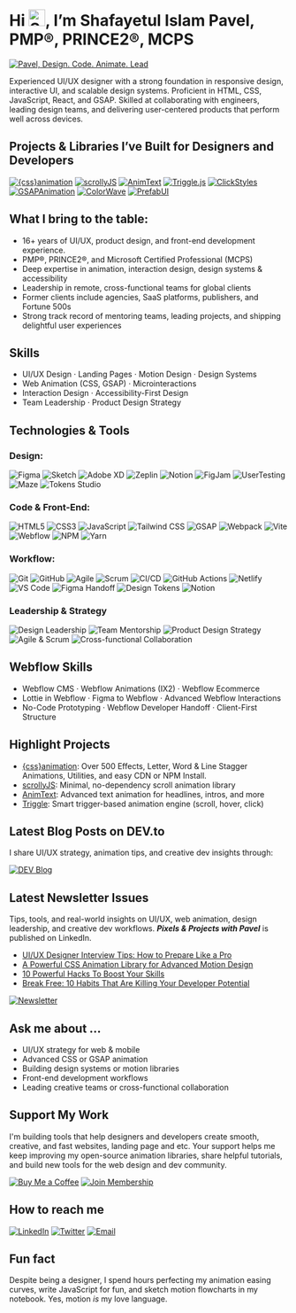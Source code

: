 <h1>Hi <img src="https://raw.githubusercontent.com/verma-anushka/verma-anushka/master/gifs/wave.gif" alt="Shafayetul Islam Pavel on Github" width="30px">, I’m Shafayetul Islam Pavel, PMP®, PRINCE2®, MCPS</h1>

[![Pavel, Design. Code. Animate. Lead](https://pimp-my-readme-next.vercel.app/api/wavy-banner?subtitle=Design.%20Code.%20Animate.%20Lead&title=Pavel)](https://www.linkedin.com/in/shafayetul/)

Experienced UI/UX designer with a strong foundation in responsive design, interactive UI, and scalable design systems. Proficient in HTML, CSS, JavaScript, React, and GSAP. Skilled at collaborating with engineers, leading design teams, and delivering user-centered products that perform well across devices.

## Projects & Libraries I’ve Built for Designers and Developers

[![{css}animation](https://img.shields.io/badge/%7Bcss%7Danimation-Library-7e2ea0?style=for-the-badge&logo=css&logoColor=white)](https://github.com/yesiamrocks/cssanimation)
[![scrollyJS](https://img.shields.io/badge/scrollyJS-Scroll%20Animation-3ec6f2?style=for-the-badge&logo=javascript&logoColor=white)](https://github.com/yesiamrocks/scrollyjs)
[![AnimText](https://img.shields.io/badge/AnimText-Text%20Animation-f43f5e?style=for-the-badge&logo=javascript&logoColor=white)](https://github.com/yesiamrocks/animtext)
[![Triggle.js](https://img.shields.io/badge/Triggle-Trigger%20Engine-FF6600?style=for-the-badge&logo=javascript&logoColor=white)](https://github.com/yesiamrocks/triggle)
[![ClickStyles](https://img.shields.io/badge/ClickStyles-Button%20Animation-e91e63?style=for-the-badge&logo=javascript&logoColor=white)](https://github.com/yesiamrocks/ClickStyles)
[![GSAPAnimation](https://img.shields.io/badge/gsapanimation-GSAP%20Library-0AE448?style=for-the-badge&logo=javascript&logoColor=white)](https://github.com/yesiamrocks/gsapanimation)
[![ColorWave](https://img.shields.io/badge/ColorWave-Gradient%20Tools-FFB500?style=for-the-badge&logo=css&logoColor=white)](https://github.com/yesiamrocks/colorwave)
[![PrefabUI](https://img.shields.io/badge/PrefabUI-UI%20Components-06B6D4?style=for-the-badge&logo=tailwindcss&logoColor=white)](https://github.com/yesiamrocks/prefabui)

## What I bring to the table:

- 16+ years of UI/UX, product design, and front-end development experience.
- PMP®, PRINCE2®, and Microsoft Certified Professional (MCPS)
- Deep expertise in animation, interaction design, design systems & accessibility
- Leadership in remote, cross-functional teams for global clients
- Former clients include agencies, SaaS platforms, publishers, and Fortune 500s
- Strong track record of mentoring teams, leading projects, and shipping delightful user experiences

## Skills

- UI/UX Design · Landing Pages · Motion Design · Design Systems
- Web Animation (CSS, GSAP) · Microinteractions
- Interaction Design · Accessibility-First Design
- Team Leadership · Product Design Strategy

## Technologies & Tools

### Design:

![Figma](https://img.shields.io/badge/Figma-Interface%20Design-F24E1E?style=for-the-badge&logo=figma&logoColor=white)
![Sketch](https://img.shields.io/badge/Sketch-Vector%20UI-F7B500?style=for-the-badge&logo=sketch&logoColor=white)
![Adobe XD](https://img.shields.io/badge/Adobe%20XD-UI%20%2B%20Prototyping-FF61F6?style=for-the-badge&logo=adobe-xd&logoColor=white)
![Zeplin](https://img.shields.io/badge/Zeplin-Design%20Handoff-FFAE00?style=for-the-badge&logo=zeplin&logoColor=white)
![Notion](https://img.shields.io/badge/Notion-UX%20Docs%20%26%20Planning-000000?style=for-the-badge&logo=notion&logoColor=white)
![FigJam](https://img.shields.io/badge/FigJam-Collaborative%20Whiteboarding-9146FF?style=for-the-badge&logo=figma&logoColor=white)
![UserTesting](https://img.shields.io/badge/UserTesting-User%20Research-0052CC?style=for-the-badge&logo=usertesting&logoColor=white)
![Maze](https://img.shields.io/badge/Maze-Usability%20Testing-121212?style=for-the-badge&logo=maze&logoColor=white)
![Tokens Studio](https://img.shields.io/badge/Tokens%20Studio-Design%20Tokens%20Mgmt-8C52FF?style=for-the-badge&logo=figma&logoColor=white)

### Code & Front-End:

![HTML5](https://img.shields.io/badge/HTML5-Markup-E34F26?style=for-the-badge&logo=html5&logoColor=white)
![CSS3](https://img.shields.io/badge/CSS3-Styling-1572B6?style=for-the-badge&logo=css&logoColor=white)
![JavaScript](https://img.shields.io/badge/JavaScript-Logic%20%26%20Interactivity-F7DF1E?style=for-the-badge&logo=javascript&logoColor=white)
![Tailwind CSS](https://img.shields.io/badge/Tailwind%20CSS-Utility%20Classes-06B6D4?style=for-the-badge&logo=tailwind-css&logoColor=white)
![GSAP](https://img.shields.io/badge/GSAP-Animation%20Engine-88CE02?style=for-the-badge&logo=greensock&logoColor=white)
![Webpack](https://img.shields.io/badge/Webpack-Bundler-8DD6F9?style=for-the-badge&logo=webpack&logoColor=white)
![Vite](https://img.shields.io/badge/Vite-Next%20Gen%20Bundler-646CFF?style=for-the-badge&logo=vite&logoColor=white)
![Webflow](https://img.shields.io/badge/Webflow-Visual%20Development-4353FF?style=for-the-badge&logo=webflow&logoColor=white)
![NPM](https://img.shields.io/badge/NPM-Package%20Manager-CB3837?style=for-the-badge&logo=npm&logoColor=white)
![Yarn](https://img.shields.io/badge/Yarn-Package%20Manager-2C8EBB?style=for-the-badge&logo=yarn&logoColor=white)

### Workflow:

![Git](https://img.shields.io/badge/Git-Version%20Control-F05032?style=for-the-badge&logo=git&logoColor=white)
![GitHub](https://img.shields.io/badge/GitHub-Code%20Collaboration-181717?style=for-the-badge&logo=github&logoColor=white)
![Agile](https://img.shields.io/badge/Agile-Sprint%20Driven-27ae60?style=for-the-badge&logo=jira&logoColor=white)
![Scrum](https://img.shields.io/badge/Scrum-Team%20Workflow-3498db?style=for-the-badge&logo=trello&logoColor=white)
![CI/CD](https://img.shields.io/badge/CI%2FCD-Automated%20Deploys-0064a5?style=for-the-badge&logo=githubactions&logoColor=white)
![GitHub Actions](https://img.shields.io/badge/GitHub%20Actions-Build%20%26%20Deploy-2088ff?style=for-the-badge&logo=githubactions&logoColor=white)
![Netlify](https://img.shields.io/badge/Netlify-Deploys-00C7B7?style=for-the-badge&logo=netlify&logoColor=white)
![VS Code](https://img.shields.io/badge/VS%20Code-Editor-007ACC?style=for-the-badge&logo=visualstudiocode&logoColor=white)
![Figma Handoff](https://img.shields.io/badge/Figma%20Handoff-Dev%20Ready%20Designs-f24e1e?style=for-the-badge&logo=figma&logoColor=white)
![Design Tokens](https://img.shields.io/badge/Design%20Tokens-System%20Workflow-6200EA?style=for-the-badge)
![Notion](https://img.shields.io/badge/Notion-Docs%20%26%20Planning-000000?style=for-the-badge&logo=notion&logoColor=white)

### Leadership & Strategy

![Design Leadership](https://img.shields.io/badge/Design%20Leadership-Lead%20with%20Vision-c800de?style=for-the-badge&logo=leaders&logoColor=white)
![Team Mentorship](https://img.shields.io/badge/Team%20Mentorship-Grow%20Talent-155dfc?style=for-the-badge&logo=people&logoColor=white)
![Product Design Strategy](https://img.shields.io/badge/Product%20Design%20Strategy-Think%20Like%20a%20PM-f1c40f?style=for-the-badge&logoColor=white)
![Agile & Scrum](https://img.shields.io/badge/Agile%20%26%20Scrum-Sprint%20Driven-27ae60?style=for-the-badge&logo=sprint&logoColor=white)
![Cross-functional Collaboration](https://img.shields.io/badge/Cross--functional%20Collaboration-Team%20Alignment-e67e22?style=for-the-badge&logo=teams&logoColor=white)

## Webflow Skills

- Webflow CMS · Webflow Animations (IX2) · Webflow Ecommerce
- Lottie in Webflow · Figma to Webflow · Advanced Webflow Interactions
- No-Code Prototyping · Webflow Developer Handoff · Client-First Structure

## Highlight Projects

- [{css}animation](https://github.com/yesiamrocks/cssanimation): Over 500 Effects, Letter, Word & Line Stagger Animations, Utilities, and easy CDN or NPM Install.
- [scrollyJS](https://github.com/yesiamrocks/scrollyjs): Minimal, no-dependency scroll animation library
- [AnimText](https://github.com/yesiamrocks/animtext): Advanced text animation for headlines, intros, and more
- [Triggle](https://github.com/yesiamrocks/triggle): Smart trigger-based animation engine (scroll, hover, click)

## Latest Blog Posts on DEV.to

I share UI/UX strategy, animation tips, and creative dev insights through:

<!-- DEV-TO:START -->
<!-- DEV-TO:END -->

[![DEV Blog](https://img.shields.io/badge/DEV-Blog-black?style=for-the-badge&logo=dev.to&logoColor=white)](https://dev.to/yesiamrocks)

## Latest Newsletter Issues

Tips, tools, and real-world insights on UI/UX, web animation, design leadership, and creative dev workflows.
**_Pixels & Projects with Pavel_** is published on LinkedIn.

- [UI/UX Designer Interview Tips: How to Prepare Like a Pro](https://www.linkedin.com/pulse/uiux-designer-interview-tips-how-prepare-like-pro-shafayetul-islam-opocc)
- [A Powerful CSS Animation Library for Advanced Motion Design](https://www.linkedin.com/pulse/powerful-css-animation-library-advanced-motion-design-9tjnc/)
- [10 Powerful Hacks To Boost Your Skills](https://www.linkedin.com/pulse/10-powerful-hacks-boost-your-skills-pavel-pmp-prince2-mcps-yyooc/)
- [Break Free: 10 Habits That Are Killing Your Developer Potential](https://www.linkedin.com/pulse/break-free-10-habits-killing-your-developer-potential/)

[![Newsletter](https://img.shields.io/badge/Pixels_&_Projects_with_Pavel-Subscribe-a6ca4b?style=for-the-badge&logo=linkedin)](https://www.linkedin.com/newsletters/pixels-projects-with-pavel-7093275757006782464/)

## Ask me about …

- UI/UX strategy for web & mobile
- Advanced CSS or GSAP animation
- Building design systems or motion libraries
- Front-end development workflows
- Leading creative teams or cross-functional collaboration

## Support My Work

I'm building tools that help designers and developers create smooth, creative, and fast websites, landing page and etc.
Your support helps me keep improving my open-source animation libraries, share helpful tutorials, and build new tools for the web design and dev community.

[![Buy Me a Coffee](https://img.shields.io/badge/Buy%20Me%20a%20Coffee-Support%20My%20Work-FFDD00?style=for-the-badge&logo=buy-me-a-coffee&logoColor=black)](https://www.buymeacoffee.com/yesiamrocks) [![Join Membership](https://img.shields.io/badge/Become%20a%20Member-Monthly%20Support-FFDD00?style=for-the-badge&logo=buy-me-a-coffee&logoColor=black)](https://www.buymeacoffee.com/yesiamrocks/membership)

## How to reach me

[![LinkedIn](https://img.shields.io/badge/LinkedIn-@shafayetul-blue?style=for-the-badge&logo=linkedin&logoColor=white)](https://www.linkedin.com/in/shafayetul/)
[![Twitter](https://img.shields.io/badge/Twitter-@yesiamrocks-1DA1F2?style=for-the-badge&logo=twitter&logoColor=white)](https://twitter.com/yesiamrocks)
[![Email](https://img.shields.io/badge/Email-yesiamrocks@gmail.com-D14836?style=for-the-badge&logo=gmail&logoColor=white)](mailto:yesiamrocks@gmail.com)

## Fun fact

Despite being a designer, I spend hours perfecting my animation easing curves, write JavaScript for fun, and sketch motion flowcharts in my notebook. Yes, motion _is_ my love language.
